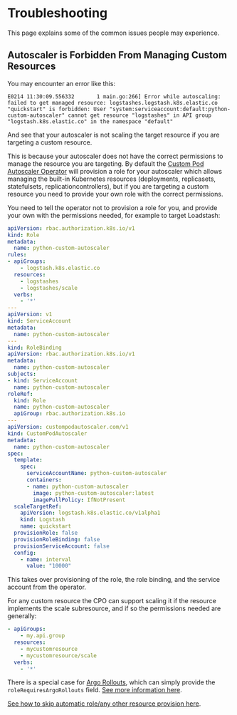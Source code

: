 # Troubleshooting

This page explains some of the common issues people may experience.

## Autoscaler is Forbidden From Managing Custom Resources

You may encounter an error like this:

`
E0214 11:30:09.556332       1 main.go:266] Error while autoscaling: failed to get managed resource: logstashes.logstash.k8s.elastic.co "quickstart" is forbidden: User "system:serviceaccount:default:python-custom-autoscaler" cannot get resource "logstashes" in API group "logstash.k8s.elastic.co" in the namespace "default"
`

And see that your autoscaler is not scaling the target resource if you are targeting a custom resource.

This is because your autoscaler does not have the correct permissions to manage the resource you are
targeting. By default the [Custom Pod Autoscaler
Operator](https://github.com/jthomperoo/custom-pod-autoscaler-operator) will provision a role for your autoscaler
which allows managing the built-in Kubernetes resources (deployments, replicasets, statefulsets,
replicationcontrollers), but if you are targeting a custom resource you need to provide your own role with the
correct permissions.

You need to tell the operator not to provision a role for you, and provide your own with the permissions needed,
for example to target Loadstash:

```yaml
apiVersion: rbac.authorization.k8s.io/v1
kind: Role
metadata:
  name: python-custom-autoscaler
rules:
- apiGroups:
    - logstash.k8s.elastic.co
  resources:
    - logstashes
    - logstashes/scale
  verbs:
    - '*'
---
apiVersion: v1
kind: ServiceAccount
metadata:
  name: python-custom-autoscaler
---
kind: RoleBinding
apiVersion: rbac.authorization.k8s.io/v1
metadata:
  name: python-custom-autoscaler
subjects:
- kind: ServiceAccount
  name: python-custom-autoscaler
roleRef:
  kind: Role
  name: python-custom-autoscaler
  apiGroup: rbac.authorization.k8s.io
---
apiVersion: custompodautoscaler.com/v1
kind: CustomPodAutoscaler
metadata:
  name: python-custom-autoscaler
spec:
  template:
    spec:
      serviceAccountName: python-custom-autoscaler
      containers:
      - name: python-custom-autoscaler
        image: python-custom-autoscaler:latest
        imagePullPolicy: IfNotPresent
  scaleTargetRef:
    apiVersion: logstash.k8s.elastic.co/v1alpha1
    kind: Logstash
    name: quickstart
  provisionRole: false
  provisionRoleBinding: false
  provisionServiceAccount: false
  config:
    - name: interval
      value: "10000"
```

This takes over provisioning of the role, the role binding, and the service account from the operator.

For any custom resource the CPO can support scaling it if the resource implements the scale subresource, and if so
the permissions needed are generally:

```yaml
- apiGroups:
    - my.api.group
  resources:
    - mycustomresource
    - mycustomresource/scale
  verbs:
    - '*'
```

There is a special case for [Argo Rollouts](https://argoproj.github.io/rollouts/), which can simply provide the
`roleRequiresArgoRollouts` field. [See more information
here](https://github.com/jthomperoo/custom-pod-autoscaler-operator/blob/v1.4.2/USAGE.md#automatically-provisioning-a-role-that-supports-argo-rollouts).

[See how to skip automatic role/any other resource provision
here](https://github.com/jthomperoo/custom-pod-autoscaler-operator/blob/v1.4.2/USAGE.md#using-custom-resources).
